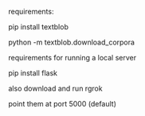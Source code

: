 requirements:

pip install textblob

python -m textblob.download_corpora

requirements for running a local server

pip install flask

also download and run rgrok

point them at port 5000 (default)
